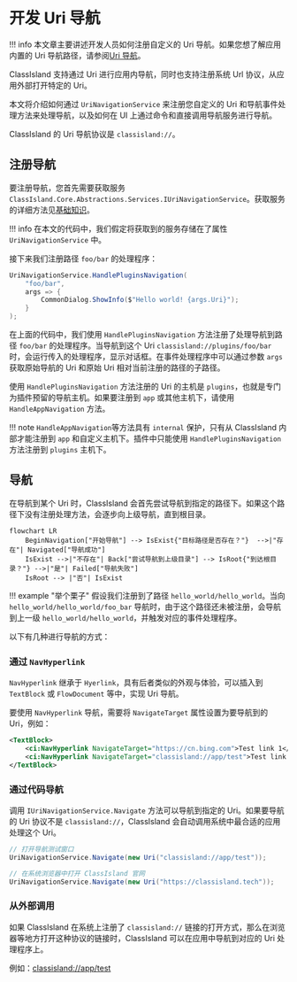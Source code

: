 # 开发 Uri 导航

!!! info
    本文章主要讲述开发人员如何注册自定义的 Uri 导航。如果您想了解应用内置的 Uri 导航路径，请参阅[Uri 导航](../app/uri-navigation.md)。

ClassIsland 支持通过 Uri 进行应用内导航，同时也支持注册系统 Url 协议，从应用外部打开特定的 Uri。

本文将介绍如何通过 `UriNavigationService` 来注册您自定义的 Uri 和导航事件处理方法来处理导航，以及如何在 UI 上通过命令和直接调用导航服务进行导航。

ClassIsland 的 Uri 导航协议是 `classisland://`。

## 注册导航

要注册导航，您首先需要获取服务 `ClassIsland.Core.Abstractions.Services.IUriNavigationService`。获取服务的详细方法见[基础知识](basics.md#dependency-injection)。

!!! info
    在本文的代码中，我们假定将获取到的服务存储在了属性 `UriNavigationService` 中。

接下来我们注册路径 `foo/bar` 的处理程序：

```cs
UriNavigationService.HandlePluginsNavigation(
    "foo/bar", 
    args => {
        CommonDialog.ShowInfo($"Hello world! {args.Uri}");
    }
);
```

在上面的代码中，我们使用 `HandlePluginsNavigation` 方法注册了处理导航到路径 `foo/bar` 的处理程序。当导航到这个 Uri `classisland://plugins/foo/bar` 时，会运行传入的处理程序，显示对话框。在事件处理程序中可以通过参数 `args` 获取原始导航的 Uri 和原始 Uri 相对当前注册的路径的子路径。

使用 `HandlePluginsNavigation` 方法注册的 Uri 的主机是 `plugins`，也就是专门为插件预留的导航主机。如果要注册到 `app` 或其他主机下，请使用 `HandleAppNavigation` 方法。

!!! note
    `HandleAppNavigation`等方法具有 `internal` 保护，只有从 ClassIsland 内部才能注册到 `app` 和自定义主机下。插件中只能使用 `HandlePluginsNavigation` 方法注册到 `plugins` 主机下。

## 导航

在导航到某个 Uri 时，ClassIsland 会首先尝试导航到指定的路径下。如果这个路径下没有注册处理方法，会逐步向上级导航，直到根目录。

``` mermaid
flowchart LR
    BeginNavigation["开始导航"] --> IsExist{"目标路径是否存在？"}  -->|"存在"| Navigated["导航成功"] 
    IsExist -->|"不存在"| Back["尝试导航到上级目录"] --> IsRoot{"到达根目录？"} -->|"是"| Failed["导航失败"]
    IsRoot --> |"否"| IsExist
```

!!! example "举个栗子"
    假设我们注册到了路径 `hello_world/hello_world`。当向 `hello_world/hello_world/foo_bar` 导航时，由于这个路径还未被注册，会导航到上一级 `hello_world/hello_world`，并触发对应的事件处理程序。

以下有几种进行导航的方式：

### 通过 `NavHyperlink`

`NavHyperlink` 继承于 `Hyerlink`，具有后者类似的外观与体验，可以插入到 `TextBlock` 或 `FlowDocument` 等中，实现 Uri 导航。

要使用 `NavHyperlink` 导航，需要将 `NavigateTarget` 属性设置为要导航到的 Uri，例如：

``` xml
<TextBlock>
    <ci:NavHyperlink NavigateTarget="https://cn.bing.com">Test link 1</ci:NavHyperlink>
    <ci:NavHyperlink NavigateTarget="classisland://app/test">Test link 2</ci:NavHyperlink>
</TextBlock>
```

### 通过代码导航

调用 `IUriNavigationService.Navigate` 方法可以导航到指定的 Uri。如果要导航的 Uri 协议不是 `classisland://`，ClassIsland 会自动调用系统中最合适的应用处理这个 Uri。

```cs
// 打开导航测试窗口
UriNavigationService.Navigate(new Uri("classisland://app/test"));

// 在系统浏览器中打开 ClassIsland 官网
UriNavigationService.Navigate(new Uri("https://classisland.tech"));
```

### 从外部调用

如果 ClassIsland 在系统上注册了 `classisland://` 链接的打开方式，那么在浏览器等地方打开这种协议的链接时，ClassIsland 可以在应用中导航到对应的 Uri 处理程序上。

例如：[classisland://app/test](classisland://app/test)
